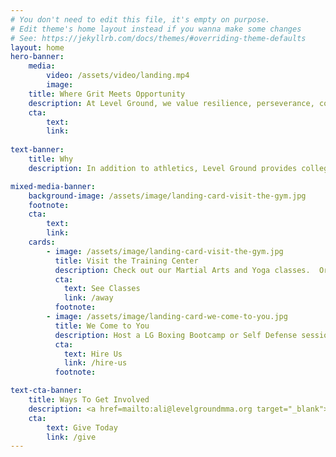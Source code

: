 ```yaml
---
# You don't need to edit this file, it's empty on purpose.
# Edit theme's home layout instead if you wanna make some changes
# See: https://jekyllrb.com/docs/themes/#overriding-theme-defaults
layout: home
hero-banner:
    media:
        video: /assets/video/landing.mp4
        image:
    title: Where Grit Meets Opportunity
    description: At Level Ground, we value resilience, perseverance, community, and opportunity.  Our Mixed Martial Arts, Jiu Jitsu, Kickboxing, and Yoga offerings empower members of all ages to embrace a healthy lifestyle while enjoying connection to a supportive, family-oriented community.
    cta:
        text: 
        link: 
        
text-banner:
    title: Why
    description: In addition to athletics, Level Ground provides college access and career opportunities to Boston youth.  Our young people are exposed to a disproportionately high level of poverty and crime, and live in neighborhoods that experience a greater prevalence of obesity-related illnesses. From assistance with college applications to employment at our gym, access to our community garden, and free athletic training, Level Ground strives to meet the needs of our youth in an authentic and compassionate manner.

mixed-media-banner:
    background-image: /assets/image/landing-card-visit-the-gym.jpg
    footnote: 
    cta:
        text: 
        link: 
    cards:
        - image: /assets/image/landing-card-visit-the-gym.jpg
          title: Visit the Training Center
          description: Check out our Martial Arts and Yoga classes.  Or, sign up for personal training with one of our Student Trainers. 
          cta:
            text: See Classes
            link: /away
          footnote:   
        - image: /assets/image/landing-card-we-come-to-you.jpg
          title: We Come to You
          description: Host a LG Boxing Bootcamp or Self Defense session for your company or group onsite. 
          cta:
            text: Hire Us
            link: /hire-us
          footnote: 

text-cta-banner:
    title: Ways To Get Involved
    description: <a href=mailto:ali@levelgroundmma.org target="_blank">Ask</a> about volunteer opportunities with our tutoring, professional development, youth employment, and athletic programs.  Level Ground is a tax-exempt nonprofit under the IRS (EIN 46-3915852) and supported by friends like you.
    cta:
        text: Give Today
        link: /give
---
```


